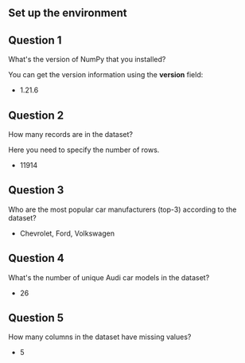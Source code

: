 ## Set up the environment

## Question 1

What's the version of NumPy that you installed?

You can get the version information using the __version__ field:

* 1.21.6

## Question 2

How many records are in the dataset?

Here you need to specify the number of rows.

* 11914

## Question 3

Who are the most popular car manufacturers (top-3) according to the dataset?

* Chevrolet, Ford, Volkswagen

## Question 4

What's the number of unique Audi car models in the dataset?

* 26

## Question 5

How many columns in the dataset have missing values?

* 5

